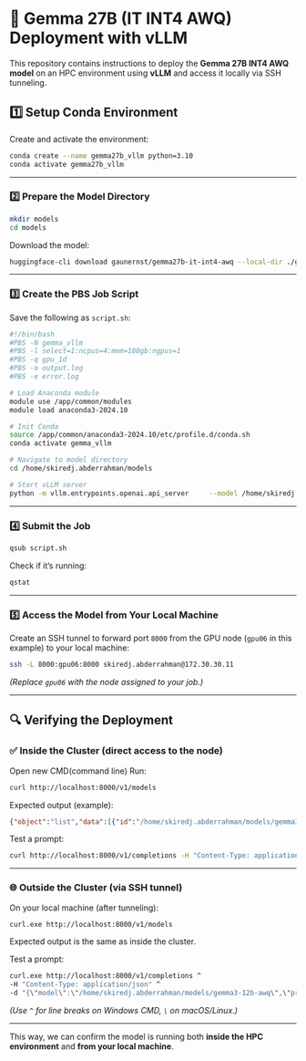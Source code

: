 # 🚀 Gemma 27B (IT INT4 AWQ) Deployment with vLLM

This repository contains instructions to deploy the **Gemma 27B INT4 AWQ model** on an HPC environment using **vLLM** and access it locally via SSH tunneling.


## 1️⃣ Setup Conda Environment

Create and activate the environment:

```bash
conda create --name gemma27b_vllm python=3.10
conda activate gemma27b_vllm

```

---

### 2️⃣ Prepare the Model Directory
```bash
mkdir models
cd models
```
Download the model:
```bash
huggingface-cli download gaunernst/gemma27b-it-int4-awq --local-dir ./gemma27b-it-int4-awq
```

---

### 3️⃣ Create the PBS Job Script
Save the following as `script.sh`:

```bash
#!/bin/bash
#PBS -N gemma_vllm
#PBS -l select=1:ncpus=4:mem=180gb:ngpus=1
#PBS -q gpu_1d
#PBS -o output.log
#PBS -e error.log

# Load Anaconda module
module use /app/common/modules
module load anaconda3-2024.10

# Init Conda
source /app/common/anaconda3-2024.10/etc/profile.d/conda.sh
conda activate gemma_vllm

# Navigate to model directory
cd /home/skiredj.abderrahman/models

# Start vLLM server
python -m vllm.entrypoints.openai.api_server     --model /home/skiredj.abderrahman/models/gemma27b-it-int4-awq   --tensor-parallel-size 1     --port 8000
```

---

### 4️⃣ Submit the Job
```bash
qsub script.sh
```

Check if it’s running:
```bash
qstat
```

---

### 5️⃣ Access the Model from Your Local Machine
Create an SSH tunnel to forward port `8000` from the GPU node (`gpu06` in this example) to your local machine:
```bash
ssh -L 8000:gpu06:8000 skiredj.abderrahman@172.30.30.11
```
*(Replace `gpu06` with the node assigned to your job.)*

---

## 🔍 Verifying the Deployment

### ✅ Inside the Cluster (direct access to the node)
Open new CMD(command line)
Run:
```bash
curl http://localhost:8000/v1/models
```
Expected output (example):
```json
{"object":"list","data":[{"id":"/home/skiredj.abderrahman/models/gemma3-12b-awq","object":"model"}]}
```
Test a prompt:
```bash
curl http://localhost:8000/v1/completions -H "Content-Type: application/json" -d '{"model":"/home/skiredj.abderrahman/models/gemma3-12b-awq","prompt":"Hello, how are you?","max_tokens":50}'
```

---

### 🌐 Outside the Cluster (via SSH tunnel)
On your local machine (after tunneling):
```bash
curl.exe http://localhost:8000/v1/models
```
Expected output is the same as inside the cluster.

Test a prompt:
```bash
curl.exe http://localhost:8000/v1/completions ^
-H "Content-Type: application/json" ^
-d "{\"model\":\"/home/skiredj.abderrahman/models/gemma3-12b-awq\",\"prompt\":\"Hello, how are you?\",\"max_tokens\":50}"
```
*(Use `^` for line breaks on Windows CMD, `\` on macOS/Linux.)*

---

This way, we can confirm the model is running both **inside the HPC environment** and **from your local machine**.
